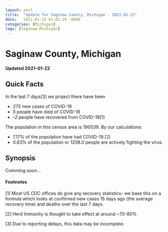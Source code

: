 ```yaml
---
layout: post
title:  "Update for Saginaw County, Michigan - 2021-01-22"
date:   2021-01-22 01:01:29 -0600
categories: [Michigan]
tags: [Saginaw-Michigan]
---
```


# Saginaw County, Michigan
#### Updated 2021-01-22

## Quick Facts

In the last 7 days[3] we project there have been
- *275* new cases of COVID-19
- *5* people have died of COVID-19
- *-2* people have recovered from COVID-19[1]

The population in this census area is 190539. By our calculations:
- 7.17% of the population have had COVID-19.[2]
- 0.63% of the population or 1208.0 people are actively fighting the virus.

## Synopsis

Comming soon...


#### Footnotes

[1] Most US CDC offices do give any recovery statistics- we base this on a formula which looks at confirmed new cases
15 days ago (the average recovery time) and deaths over the last 7 days.

[2] Herd Immunity is thought to take effect at around ~70-80%

[3] Due to reporting delays, this data may be incomplete.
 
    